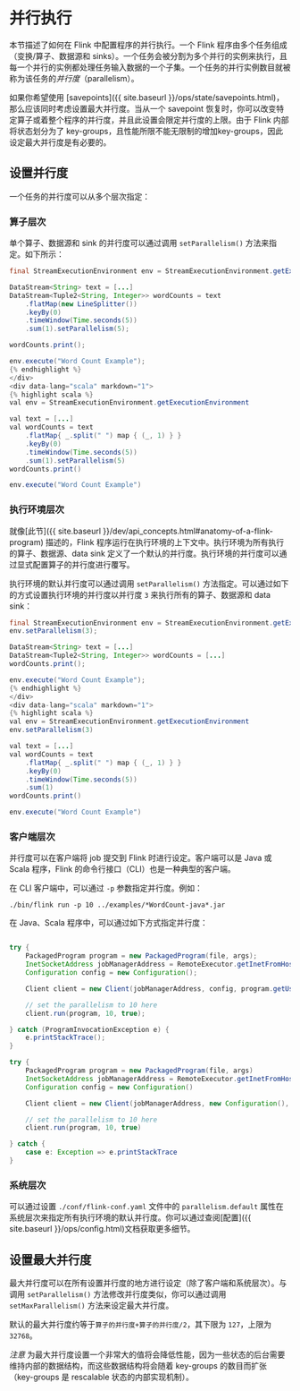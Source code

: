 # 并行执行

本节描述了如何在 Flink 中配置程序的并行执行。一个 Flink 程序由多个任务组成（变换/算子、数据源和 sinks）。一个任务会被分割为多个并行的实例来执行，且每一个并行的实例都处理任务输入数据的一个子集。一个任务的并行实例数目就被称为该任务的*并行度*（parallelism）。

如果你希望使用 [savepoints]({{ site.baseurl }}/ops/state/savepoints.html)，那么应该同时考虑设置最大并行度。当从一个 savepoint 恢复时，你可以改变特定算子或着整个程序的并行度，并且此设置会限定并行度的上限。由于 Flink 内部将状态划分为了 key-groups，且性能所限不能无限制的增加key-groups，因此设定最大并行度是有必要的。

## 设置并行度

一个任务的并行度可以从多个层次指定：

### 算子层次

单个算子、数据源和 sink 的并行度可以通过调用 `setParallelism()` 方法来指定。如下所示：

```java
final StreamExecutionEnvironment env = StreamExecutionEnvironment.getExecutionEnvironment();

DataStream<String> text = [...]
DataStream<Tuple2<String, Integer>> wordCounts = text
    .flatMap(new LineSplitter())
    .keyBy(0)
    .timeWindow(Time.seconds(5))
    .sum(1).setParallelism(5);

wordCounts.print();

env.execute("Word Count Example");
{% endhighlight %}
</div>
<div data-lang="scala" markdown="1">
{% highlight scala %}
val env = StreamExecutionEnvironment.getExecutionEnvironment

val text = [...]
val wordCounts = text
    .flatMap{ _.split(" ") map { (_, 1) } }
    .keyBy(0)
    .timeWindow(Time.seconds(5))
    .sum(1).setParallelism(5)
wordCounts.print()

env.execute("Word Count Example")
```

### 执行环境层次

就像[此节]({{ site.baseurl }}/dev/api_concepts.html#anatomy-of-a-flink-program) 描述的，Flink 程序运行在执行环境的上下文中。执行环境为所有执行的算子、数据源、data sink 定义了一个默认的并行度。执行环境的并行度可以通过显式配置算子的并行度进行覆写。

执行环境的默认并行度可以通过调用 `setParallelism()` 方法指定。可以通过如下的方式设置执行环境的并行度以并行度 `3` 来执行所有的算子、数据源和 data sink：

```java
final StreamExecutionEnvironment env = StreamExecutionEnvironment.getExecutionEnvironment();
env.setParallelism(3);

DataStream<String> text = [...]
DataStream<Tuple2<String, Integer>> wordCounts = [...]
wordCounts.print();

env.execute("Word Count Example");
{% endhighlight %}
</div>
<div data-lang="scala" markdown="1">
{% highlight scala %}
val env = StreamExecutionEnvironment.getExecutionEnvironment
env.setParallelism(3)

val text = [...]
val wordCounts = text
    .flatMap{ _.split(" ") map { (_, 1) } }
    .keyBy(0)
    .timeWindow(Time.seconds(5))
    .sum(1)
wordCounts.print()

env.execute("Word Count Example")
```

### 客户端层次

并行度可以在客户端将 job 提交到 Flink 时进行设定。客户端可以是 Java 或 Scala 程序，Flink 的命令行接口（CLI）也是一种典型的客户端。

在 CLI 客户端中，可以通过 `-p` 参数指定并行度。例如：

    ./bin/flink run -p 10 ../examples/*WordCount-java*.jar

在 Java、Scala 程序中，可以通过如下方式指定并行度：

```java

try {
    PackagedProgram program = new PackagedProgram(file, args);
    InetSocketAddress jobManagerAddress = RemoteExecutor.getInetFromHostport("localhost:6123");
    Configuration config = new Configuration();

    Client client = new Client(jobManagerAddress, config, program.getUserCodeClassLoader());

    // set the parallelism to 10 here
    client.run(program, 10, true);

} catch (ProgramInvocationException e) {
    e.printStackTrace();
}

```

```java
try {
    PackagedProgram program = new PackagedProgram(file, args)
    InetSocketAddress jobManagerAddress = RemoteExecutor.getInetFromHostport("localhost:6123")
    Configuration config = new Configuration()

    Client client = new Client(jobManagerAddress, new Configuration(), program.getUserCodeClassLoader())

    // set the parallelism to 10 here
    client.run(program, 10, true)

} catch {
    case e: Exception => e.printStackTrace
}
```


### 系统层次

可以通过设置 `./conf/flink-conf.yaml` 文件中的 `parallelism.default` 属性在系统层次来指定所有执行环境的默认并行度。你可以通过查阅[配置]({{ site.baseurl }}/ops/config.html)文档获取更多细节。

## 设置最大并行度

最大并行度可以在所有设置并行度的地方进行设定（除了客户端和系统层次）。与调用 `setParallelism()` 方法修改并行度类似，你可以通过调用 `setMaxParallelism()` 方法来设定最大并行度。

默认的最大并行度约等于`算子的并行度+算子的并行度/2`，其下限为 `127`，上限为 `32768`。

*注意* 为最大并行度设置一个非常大的值将会降低性能，因为一些状态的后台需要维持内部的数据结构，而这些数据结构将会随着 key-groups 的数目而扩张（key-groups 是 rescalable 状态的内部实现机制）。
